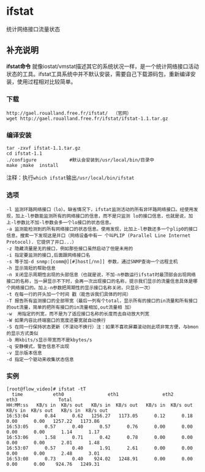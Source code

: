 ifstat
===

统计网络接口流量状态

## 补充说明

**ifstat命令** 就像iostat/vmstat描述其它的系统状况一样，是一个统计网络接口活动状态的工具。ifstat工具系统中并不默认安装，需要自己下载源码包，重新编译安装，使用过程相对比较简单。

### 下载  

```
http://gael.roualland.free.fr/ifstat/  （官网）
wget http://gael.roualland.free.fr/ifstat/ifstat-1.1.tar.gz
```

### 编译安装  

```
tar -zxvf ifstat-1.1.tar.gz
cd ifstat-1.1
./configure            #默认会安装到/usr/local/bin/目录中
make ;make  install
```

注释：执行`which ifstat`输出`/usr/local/bin/ifstat`

### 选项  

```
-l 监测环路网络接口（lo）。缺省情况下，ifstat监测活动的所有非环路网络接口。经使用发现，加上-l参数能监测所有的网络接口的信息，而不是只监测 lo的接口信息，也就是说，加上-l参数比不加-l参数会多一个lo接口的状态信息。
-a 监测能检测到的所有网络接口的状态信息。使用发现，比加上-l参数还多一个plip0的接口信息，搜索一下发现这是并口（网络设备中有一 个叫PLIP (Parallel Line Internet Protocol). 它提供了并口...）
-z 隐藏流量是无的接口，例如那些接口虽然启动了但是未用的
-i 指定要监测的接口,后面跟网络接口名
-s 等于加-d snmp:[comm@][#]host[/nn]] 参数，通过SNMP查询一个远程主机
-h 显示简短的帮助信息
-n 关闭显示周期性出现的头部信息（也就是说，不加-n参数运行ifstat时最顶部会出现网络接口的名称，当一屏显示不下时，会再一次出现接口的名称，提示我们显示的流量信息具体是哪个网络接口的。加上-n参数把周期性的显示接口名称关闭，只显示一次）
-t 在每一行的开头加一个时间 戳（能告诉我们具体的时间）
-T 报告所有监测接口的全部带宽（最后一列有个total，显示所有的接口的in流量和所有接口的out流量，简单的把所有接口的in流量相加,out流量相 加）
-w  用指定的列宽，而不是为了适应接口名称的长度而去自动放大列宽
-W 如果内容比终端窗口的宽度还要宽就自动换行
-S 在同一行保持状态更新（不滚动不换行）注：如果不喜欢屏幕滚动则此项非常方便，与bmon的显示方式类似
-b 用kbits/s显示带宽而不是kbytes/s
-q 安静模式，警告信息不出现
-v 显示版本信息
-d 指定一个驱动来收集状态信息
```

### 实例  

```
[root@flow_video]# ifstat -tT
  time           eth0                eth1                eth2                eth3               Total      
HH:MM:ss   KB/s in  KB/s out   KB/s in  KB/s out   KB/s in  KB/s out   KB/s in  KB/s out   KB/s in  KB/s out
16:53:04      0.84      0.62   1256.27   1173.05      0.12      0.18      0.00      0.00   1257.22   1173.86
16:53:05      0.57      0.40      0.57      0.76      0.00      0.00      0.00      0.00      1.14      1.17
16:53:06      1.58      0.71      0.42      0.78      0.00      0.00      0.00      0.00      2.01      1.48
16:53:07      0.57      0.40      1.91      2.61      0.00      0.00      0.00      0.00      2.48      3.01
16:53:08      0.73      0.40    924.02   1248.91      0.00      0.00      0.00      0.00    924.76   1249.31
```


<!-- Linux命令行搜索引擎：https://jaywcjlove.github.io/linux-command/ -->
